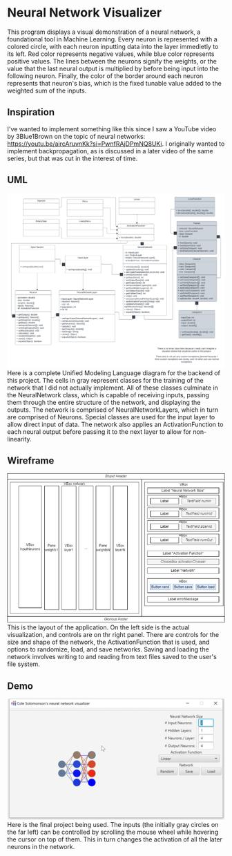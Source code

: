 
# Neural Network Visualizer

This program displays a visual demonstration of a neural network, a foundational tool in Machine Learning. Every neuron is represented with a colored circle, with each neuron inputting data into the layer immedietly to its left. Red color represents negative values, while blue color represents positive values. The lines between the neurons signify the weights, or the value that the last neural output is multiplied by before being input into the following neuron. Finally, the color of the border around each neuron represents that neuron's bias, which is the fixed tunable value added to the weighted sum of the inputs.


## Inspiration
I've wanted to implement something like this since I saw a YouTube video by 3Blue1Brown on the topic of neural networks: https://youtu.be/aircAruvnKk?si=PwnfRAjDPmNQ8UKi. I originally wanted to implement backpropagation, as is discussed in a later video of the same series, but that was cut in the interest of time.
## UML
 ![alt text](https://github.com/csolomonson/CS112/blob/master/images/Neural%20Network%20UML.png)
Here is a complete Unified Modeling Language diagram for the backend of this project. The cells in gray represent classes for the training of the network that I did not actually implement. All of these classes culminate in the NeuralNetwork class, which is capable of receiving inputs, passing them through the entire structure of the network, and displaying the outputs. The network is comprised of NeuralNetworkLayers, which in turn are comprised of Neurons. Special classes are used for the input layer to allow direct input of data. The network also applies an ActivationFunction to each neural output before passing it to the next layer to allow for non-linearity.

## Wireframe
![alt text](https://github.com/csolomonson/CS112/blob/master/images/UD2.drawio.png)
This is the layout of the application. On the left side is the actual visualization, and controls are on thr right panel. There are controls for the size and shape of the network, the ActivationFunction that is used, and options to randomize, load, and save networks. Saving and loading the network involves writing to and reading from text files saved to the user's file system. 

## Demo
![alt text](https://github.com/csolomonson/CS112/blob/master/images/nndemo.gif)
Here is the final project being used. The inputs (the initially gray circles on the far left) can be controlled by scrolling the mouse wheel while hovering the cursor on top of them. This in turn changes the activation of all the later neurons in the network.
